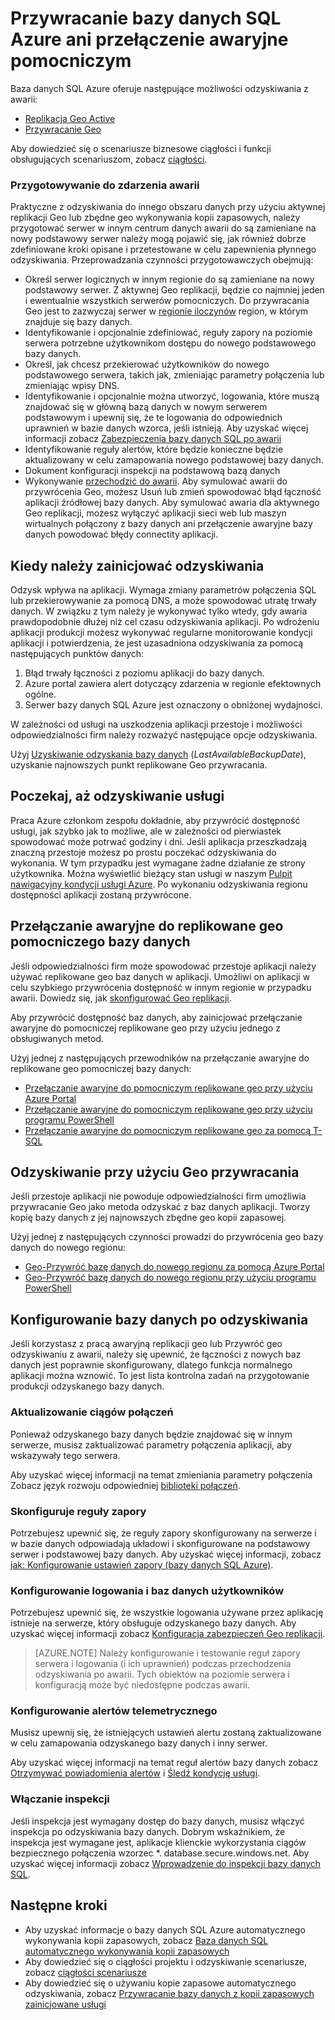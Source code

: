 <properties
   pageTitle="Odzyskiwanie bazy danych SQL | Microsoft Azure"
   description="Dowiedz się, jak odzyskać bazy danych z awaria regionalnego centrum danych lub błąd Azure SQL Replikacja bazy danych Active Geo- i możliwości, przywracanie Geo."
   services="sql-database"
   documentationCenter=""
   authors="CarlRabeler"
   manager="jhubbard"
   editor="monicar"/>

<tags
   ms.service="sql-database"
   ms.devlang="NA"
   ms.topic="article"
   ms.tgt_pltfrm="NA"
   ms.workload="NA"
   ms.date="10/13/2016"
   ms.author="carlrab"/>

# <a name="restore-an-azure-sql-database-or-failover-to-a-secondary"></a>Przywracanie bazy danych SQL Azure ani przełączenie awaryjne pomocniczym

Baza danych SQL Azure oferuje następujące możliwości odzyskiwania z awarii:

- [Replikacja Geo Active](sql-database-geo-replication-overview.md)
- [Przywracanie Geo](sql-database-recovery-using-backups.md#point-in-time-restore)

Aby dowiedzieć się o scenariusze biznesowe ciągłości i funkcji obsługujących scenariuszom, zobacz [ciągłości](sql-database-business-continuity.md).

### <a name="prepare-for-the-event-of-an-outage"></a>Przygotowywanie do zdarzenia awarii

Praktyczne z odzyskiwania do innego obszaru danych przy użyciu aktywnej replikacji Geo lub zbędne geo wykonywania kopii zapasowych, należy przygotować serwer w innym centrum danych awarii do są zamieniane na nowy podstawowy serwer należy mogą pojawić się, jak również dobrze zdefiniowane kroki opisane i przetestowane w celu zapewnienia płynnego odzyskiwania. Przeprowadzania czynności przygotowawczych obejmują:

- Określ serwer logicznych w innym regionie do są zamieniane na nowy podstawowy serwer. Z aktywnej Geo replikacji, będzie co najmniej jeden i ewentualnie wszystkich serwerów pomocniczych. Do przywracania Geo jest to zazwyczaj serwer w [regionie iloczynów](../best-practices-availability-paired-regions.md) region, w którym znajduje się bazy danych.
- Identyfikowanie i opcjonalnie zdefiniować, reguły zapory na poziomie serwera potrzebne użytkownikom dostępu do nowego podstawowego bazy danych.
- Określ, jak chcesz przekierować użytkowników do nowego podstawowego serwera, takich jak, zmieniając parametry połączenia lub zmieniając wpisy DNS.
- Identyfikowanie i opcjonalnie można utworzyć, logowania, które muszą znajdować się w główną bazą danych w nowym serwerem podstawowym i upewnij się, że te logowania do odpowiednich uprawnień w bazie danych wzorca, jeśli istnieją. Aby uzyskać więcej informacji zobacz [Zabezpieczenia bazy danych SQL po awarii](sql-database-geo-replication-security-config.md)
- Identyfikowanie reguły alertów, które będzie konieczne będzie aktualizowany w celu zamapowania nowego podstawowej bazy danych.
- Dokument konfiguracji inspekcji na podstawową bazą danych
- Wykonywanie [przechodzić do awarii](sql-database-disaster-recovery-drills.md). Aby symulować awarii do przywrócenia Geo, możesz Usuń lub zmień spowodować błąd łączność aplikacji źródłowej bazy danych. Aby symulować awaria dla aktywnego Geo replikacji, możesz wyłączyć aplikacji sieci web lub maszyn wirtualnych połączony z bazy danych ani przełączenie awaryjne bazy danych powodować błędy connectity aplikacji.

## <a name="when-to-initiate-recovery"></a>Kiedy należy zainicjować odzyskiwania

Odzysk wpływa na aplikacji. Wymaga zmiany parametrów połączenia SQL lub przekierowywanie za pomocą DNS, a może spowodować utratę trwały danych. W związku z tym należy je wykonywać tylko wtedy, gdy awaria prawdopodobnie dłużej niż cel czasu odzyskiwania aplikacji. Po wdrożeniu aplikacji produkcji możesz wykonywać regularne monitorowanie kondycji aplikacji i potwierdzenia, że jest uzasadniona odzyskiwania za pomocą następujących punktów danych:

1.  Błąd trwały łączności z poziomu aplikacji do bazy danych.
2.  Azure portal zawiera alert dotyczący zdarzenia w regionie efektownych ogólne.
3.  Serwer bazy danych SQL Azure jest oznaczony o obniżonej wydajności.

W zależności od usługi na uszkodzenia aplikacji przestoje i możliwości odpowiedzialności firm należy rozważyć następujące opcje odzyskiwania.

Użyj [Uzyskiwanie odzyskania bazy danych](https://msdn.microsoft.com/library/dn800985.aspx) (*LastAvailableBackupDate*), uzyskanie najnowszych punkt replikowane Geo przywracania.

## <a name="wait-for-service-recovery"></a>Poczekaj, aż odzyskiwanie usługi

Praca Azure członkom zespołu dokładnie, aby przywrócić dostępność usługi, jak szybko jak to możliwe, ale w zależności od pierwiastek spowodować może potrwać godziny i dni.  Jeśli aplikacja przeszkadzają znaczną przestoje możesz po prostu poczekać odzyskiwania do wykonania. W tym przypadku jest wymagane żadne działanie ze strony użytkownika. Można wyświetlić bieżący stan usługi w naszym [Pulpit nawigacyjny kondycji usługi Azure](https://azure.microsoft.com/status/). Po wykonaniu odzyskiwania regionu dostępności aplikacji zostaną przywrócone.

## <a name="failover-to-geo-replicated-secondary-database"></a>Przełączanie awaryjne do replikowane geo pomocniczego bazy danych

Jeśli odpowiedzialności firm może spowodować przestoje aplikacji należy używać replikowane geo baz danych w aplikacji. Umożliwi on aplikacji w celu szybkiego przywrócenia dostępność w innym regionie w przypadku awarii. Dowiedz się, jak [skonfigurować Geo replikacji](sql-database-geo-replication-portal.md).

Aby przywrócić dostępność baz danych, aby zainicjować przełączanie awaryjne do pomocniczej replikowane geo przy użyciu jednego z obsługiwanych metod.

Użyj jednej z następujących przewodników na przełączanie awaryjne do replikowane geo pomocniczej bazy danych:

- [Przełączanie awaryjne do pomocniczym replikowane geo przy użyciu Azure Portal](sql-database-geo-replication-portal.md)
- [Przełączanie awaryjne do pomocniczym replikowane geo przy użyciu programu PowerShell](sql-database-geo-replication-powershell.md)
- [Przełączanie awaryjne do pomocniczym replikowane geo za pomocą T-SQL](sql-database-geo-replication-transact-sql.md)

## <a name="recover-using-geo-restore"></a>Odzyskiwanie przy użyciu Geo przywracania

Jeśli przestoje aplikacji nie powoduje odpowiedzialności firm umożliwia przywracanie Geo jako metoda odzyskać z baz danych aplikacji. Tworzy kopię bazy danych z jej najnowszych zbędne geo kopii zapasowej.

Użyj jednej z następujących czynności prowadzi do przywrócenia geo bazy danych do nowego regionu:

- [Geo-Przywróć bazę danych do nowego regionu za pomocą Azure Portal](sql-database-geo-restore-portal.md)
- [Geo-Przywróć bazę danych do nowego regionu przy użyciu programu PowerShell](sql-database-geo-restore-powershell.md)

## <a name="configure-your-database-after-recovery"></a>Konfigurowanie bazy danych po odzyskiwania

Jeśli korzystasz z pracą awaryjną replikacji geo lub Przywróć geo odzyskiwaniu z awarii, należy się upewnić, że łączności z nowych baz danych jest poprawnie skonfigurowany, dlatego funkcja normalnego aplikacji można wznowić. To jest lista kontrolna zadań na przygotowanie produkcji odzyskanego bazy danych.

### <a name="update-connection-strings"></a>Aktualizowanie ciągów połączeń

Ponieważ odzyskanego bazy danych będzie znajdować się w innym serwerze, musisz zaktualizować parametry połączenia aplikacji, aby wskazywały tego serwera.

Aby uzyskać więcej informacji na temat zmieniania parametry połączenia Zobacz język rozwoju odpowiedniej [biblioteki połączeń](sql-database-libraries.md).

### <a name="configure-firewall-rules"></a>Skonfiguruje reguły zapory

Potrzebujesz upewnić się, że reguły zapory skonfigurowany na serwerze i w bazie danych odpowiadają układowi i skonfigurowane na podstawowy serwer i podstawowej bazy danych. Aby uzyskać więcej informacji, zobacz [jak: Konfigurowanie ustawień zapory (bazy danych SQL Azure)](sql-database-configure-firewall-settings.md).


### <a name="configure-logins-and-database-users"></a>Konfigurowanie logowania i baz danych użytkowników

Potrzebujesz upewnić się, że wszystkie logowania używane przez aplikację istnieje na serwerze, który obsługuje odzyskanego bazy danych. Aby uzyskać więcej informacji zobacz [Konfiguracja zabezpieczeń Geo replikacji](sql-database-geo-replication-security-config.md).

>[AZURE.NOTE] Należy konfigurowanie i testowanie reguł zapory serwera i logowania (i ich uprawnień) podczas przechodzenia odzyskiwania po awarii. Tych obiektów na poziomie serwera i konfiguracją może być niedostępne podczas awarii.

### <a name="setup-telemetry-alerts"></a>Konfigurowanie alertów telemetrycznego

Musisz upewnij się, że istniejących ustawień alertu zostaną zaktualizowane w celu zamapowania odzyskanego bazy danych i inny serwer.

Aby uzyskać więcej informacji na temat reguł alertów bazy danych zobacz [Otrzymywać powiadomienia alertów](../monitoring-and-diagnostics/insights-receive-alert-notifications.md) i [Śledź kondycję usługi](../monitoring-and-diagnostics/insights-service-health.md).

### <a name="enable-auditing"></a>Włączanie inspekcji

Jeśli inspekcja jest wymagany dostęp do bazy danych, musisz włączyć inspekcja po odzyskiwania bazy danych. Dobrym wskaźnikiem, że inspekcja jest wymagane jest, aplikacje klienckie wykorzystania ciągów bezpiecznego połączenia wzorzec *. database.secure.windows.net. Aby uzyskać więcej informacji zobacz [Wprowadzenie do inspekcji bazy danych SQL](sql-database-auditing-get-started.md).


## <a name="next-steps"></a>Następne kroki

- Aby uzyskać informacje o bazy danych SQL Azure automatycznego wykonywania kopii zapasowych, zobacz [Baza danych SQL automatycznego wykonywania kopii zapasowych](sql-database-automated-backups.md)
- Aby dowiedzieć się o ciągłości projektu i odzyskiwanie scenariusze, zobacz [ciągłości scenariusze](sql-database-business-continuity.md)
- Aby dowiedzieć się o używaniu kopie zapasowe automatycznego odzyskiwania, zobacz [Przywracanie bazy danych z kopii zapasowych zainicjowane usługi](sql-database-recovery-using-backups.md)

